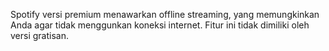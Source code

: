 Spotify versi premium menawarkan offline streaming, yang memungkinkan Anda agar tidak menggunkan koneksi internet. Fitur ini tidak dimiliki oleh versi gratisan.